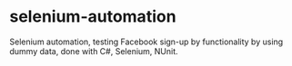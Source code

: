 # selenium-automation
Selenium automation, testing Facebook sign-up by functionality by using dummy data, done with C#, Selenium, NUnit.

